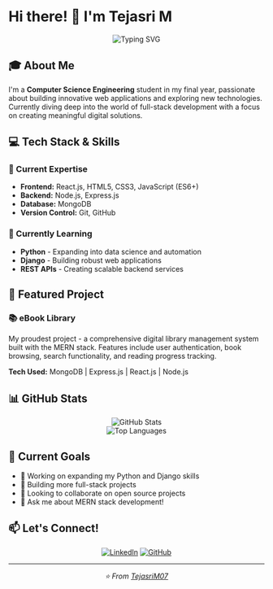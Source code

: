 # Hi there! 👋 I'm Tejasri M

<div align="center">
  <img src="https://readme-typing-svg.herokuapp.com?font=Fira+Code&pause=1000&color=36BCF7&center=true&vCenter=true&width=435&lines=B.Tech+4th+Year+CSE+Student;MERN+Stack+Developer;Python+%26+Django+Enthusiast;Always+Learning+Something+New!" alt="Typing SVG" />
</div>

## 🎓 About Me

I'm a **Computer Science Engineering** student in my final year, passionate about building innovative web applications and exploring new technologies. Currently diving deep into the world of full-stack development with a focus on creating meaningful digital solutions.

## 💻 Tech Stack & Skills

### 🌟 Current Expertise
- **Frontend:** React.js, HTML5, CSS3, JavaScript (ES6+)
- **Backend:** Node.js, Express.js
- **Database:** MongoDB
- **Version Control:** Git, GitHub

### 🐍 Currently Learning
- **Python** - Expanding into data science and automation
- **Django** - Building robust web applications
- **REST APIs** - Creating scalable backend services

## 🚀 Featured Project

### 📚 eBook Library
My proudest project - a comprehensive digital library management system built with the MERN stack. Features include user authentication, book browsing, search functionality, and reading progress tracking.

**Tech Used:** MongoDB | Express.js | React.js | Node.js

## 📊 GitHub Stats

<div align="center">
  <img src="https://github-readme-stats.vercel.app/api?username=TejasriM07&show_icons=true&theme=radical" alt="GitHub Stats" />
</div>

<div align="center">
  <img src="https://github-readme-stats.vercel.app/api/top-langs/?username=TejasriM07&layout=compact&theme=radical" alt="Top Languages" />
</div>

## 🎯 Current Goals

- 🔭 Working on expanding my Python and Django skills
- 🌱 Building more full-stack projects
- 👯 Looking to collaborate on open source projects
- 💬 Ask me about MERN stack development!

## 📫 Let's Connect!

<div align="center">
  
[![LinkedIn](https://img.shields.io/badge/LinkedIn-0077B5?style=for-the-badge&logo=linkedin&logoColor=white)](https://linkedin.com/in/your-profile)
[![GitHub](https://img.shields.io/badge/GitHub-100000?style=for-the-badge&logo=github&logoColor=white)](https://github.com/TejasriM07)

</div>

---

<div align="center">
  <i>⭐️ From <a href="https://github.com/TejasriM07">TejasriM07</a></i>
</div>
